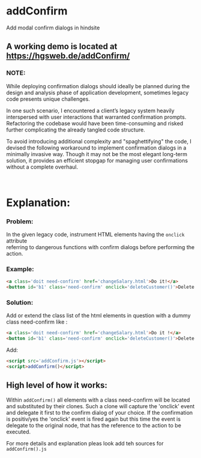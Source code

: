# addConfirm
Add modal confirm dialogs in hindsite

## A working demo is located at  <a href='https://hgsweb.de/addConfirm/'> https://hgsweb.de/addConfirm/</a>  
  
  
### NOTE:  

While deploying confirmation dialogs should ideally be planned during the design 
and analysis phase of application development, sometimes legacy code presents
unique challenges.

In one such scenario, I encountered a client’s legacy system heavily interspersed
with user interactions that warranted confirmation prompts. Refactoring the 
codebase would have been time-consuming and risked further complicating 
the already tangled code structure.

To avoid introducing additional complexity and \"spaghettifying\" the code, I 
devised the following workaround to implement confirmation dialogs in a 
minimally invasive way. Though it may not be the most elegant long-term 
solution, it provides an efficient stopgap for managing user confirmations 
without a complete overhaul.


<br> 

# Explanation:

### Problem:

In the given legacy code, instrument HTML elements having the `onclick` attribute   
referring to dangerous functions with confirm dialogs before performing the action.

### Example:

```html
<a class='doit need-confirm' href='changeSalary.html'>Do it!</a>
<button id='b1' class='need-confirm' onclick='deleteCustomer()'>Delete customer</button>
```
### Solution:

Add or extend the class list of the html elements in question with a dummy class need-confirm like :
```html
<a class='doit need-confirm' href='changeSalary.html'>Do it !</a>
<button id='b1' class='need-confirm' onclick='deleteCustomer()'>Delete customer </button>
```
Add:

```html
<script src='addConfirm.js'></script>
<script>addConfirm()</script>
```

## High level of how it works:  
  
Within ```addConfirm()``` all elements with a class need-confirm will be located and substituted by their clones.
Such a clone will capture the 'onclick' event and delegate it first to the confirm dialog of your choice.
If the confirmation is positiv/yes the 'onclick' event is fired again but this time the event is delegate to the original
node, that has the reference to the action to be executed.

For more details and explanation pleas look add teh sources for ```addConfirm().js``` 
